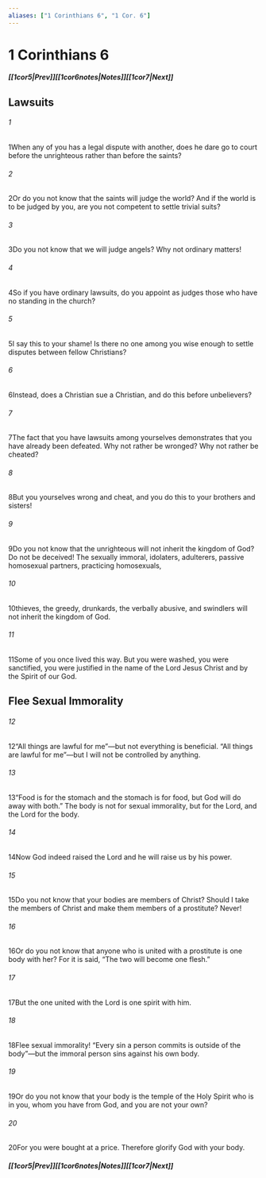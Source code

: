 ```yaml
---
aliases: ["1 Corinthians 6", "1 Cor. 6"]
---
```

# 1 Corinthians 6
##### <span class=arrow-left></span>[[1cor5|Prev]]<span class=navigation-separator></span>[[1cor6notes|Notes]]<span class=navigation-separator></span>[[1cor7|Next]]<span class=arrow-right></span>
## Lawsuits
###### 1
<span class=verse-first>1</span>When any of you has a legal dispute with another, does he dare go to court before the unrighteous rather than before the saints?
###### 2
<span class=verse-body>2</span>Or do you not know that the saints will judge the world? And if the world is to be judged by you, are you not competent to settle trivial suits?
###### 3
<span class=verse-body>3</span>Do you not know that we will judge angels? Why not ordinary matters!
###### 4
<span class=verse-body>4</span>So if you have ordinary lawsuits, do you appoint as judges those who have no standing in the church?
###### 5
<span class=verse-body>5</span>I say this to your shame! Is there no one among you wise enough to settle disputes between fellow Christians?
###### 6
<span class=verse-body>6</span>Instead, does a Christian sue a Christian, and do this before unbelievers?
<div class=paragraph-break></div>

###### 7
<span class=verse-first>7</span>The fact that you have lawsuits among yourselves demonstrates that you have already been defeated. Why not rather be wronged? Why not rather be cheated?
###### 8
<span class=verse-body>8</span>But you yourselves wrong and cheat, and you do this to your brothers and sisters!
<div class=paragraph-break></div>

###### 9
<span class=verse-first>9</span>Do you not know that the unrighteous will not inherit the kingdom of God? Do not be deceived! The sexually immoral, idolaters, adulterers, passive homosexual partners, practicing homosexuals,
###### 10
<span class=verse-body>10</span>thieves, the greedy, drunkards, the verbally abusive, and swindlers will not inherit the kingdom of God.
###### 11
<span class=verse-body>11</span>Some of you once lived this way. But you were washed, you were sanctified, you were justified in the name of the Lord Jesus Christ and by the Spirit of our God.
## Flee Sexual Immorality
###### 12
<span class=verse-first>12</span>“All things are lawful for me”—but not everything is beneficial. “All things are lawful for me”—but I will not be controlled by anything.
###### 13
<span class=verse-body>13</span>“Food is for the stomach and the stomach is for food, but God will do away with both.” The body is not for sexual immorality, but for the Lord, and the Lord for the body.
###### 14
<span class=verse-body>14</span>Now God indeed raised the Lord and he will raise us by his power.
###### 15
<span class=verse-body>15</span>Do you not know that your bodies are members of Christ? Should I take the members of Christ and make them members of a prostitute? Never!
###### 16
<span class=verse-body>16</span>Or do you not know that anyone who is united with a prostitute is one body with her? For it is said, “The two will become one flesh.”
###### 17
<span class=verse-body>17</span>But the one united with the Lord is one spirit with him.
###### 18
<span class=verse-body>18</span>Flee sexual immorality! “Every sin a person commits is outside of the body”—but the immoral person sins against his own body.
###### 19
<span class=verse-body>19</span>Or do you not know that your body is the temple of the Holy Spirit who is in you, whom you have from God, and you are not your own?
###### 20
<span class=verse-body>20</span>For you were bought at a price. Therefore glorify God with your body.
##### <span class=arrow-left></span>[[1cor5|Prev]]<span class=navigation-separator></span>[[1cor6notes|Notes]]<span class=navigation-separator></span>[[1cor7|Next]]<span class=arrow-right></span>